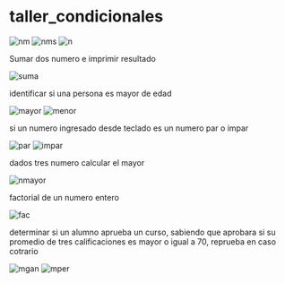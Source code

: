 # taller_condicionales

![nm](https://user-images.githubusercontent.com/61298440/81125419-b2736b00-8efd-11ea-8244-fe3b84b4141e.jpg)
![nms](https://user-images.githubusercontent.com/61298440/81125410-aedfe400-8efd-11ea-9089-dcd48f25cd7a.jpg)
![n](https://user-images.githubusercontent.com/61298440/81125424-b606f200-8efd-11ea-9eb7-a13fbb416c37.jpg)


 
Sumar dos numero e imprimir resultado

![suma](https://user-images.githubusercontent.com/61298440/81124689-aedee480-8efb-11ea-9530-748d0314e778.jpg)

identificar si una persona es mayor de edad 

![mayor](https://user-images.githubusercontent.com/61298440/81124704-bef6c400-8efb-11ea-91b7-d913f7624167.jpg)
![menor](https://user-images.githubusercontent.com/61298440/81124721-ca49ef80-8efb-11ea-8c92-f4626f637605.jpg)


si un numero ingresado desde teclado es un numero par o impar 

![par](https://user-images.githubusercontent.com/61298440/81124756-e057b000-8efb-11ea-97f4-41a08f5a8b59.jpg)
![impar](https://user-images.githubusercontent.com/61298440/81124765-e8175480-8efb-11ea-860a-a69d1dba07b8.jpg)


dados tres numero calcular el mayor 

![nmayor](https://user-images.githubusercontent.com/61298440/81125002-899ea600-8efc-11ea-813a-40cf692a9dd8.jpg)



factorial de un numero entero 

![fac](https://user-images.githubusercontent.com/61298440/81125037-9fac6680-8efc-11ea-9eee-5477d1ac1d9f.jpg)


determinar si un alumno aprueba un curso, sabiendo que aprobara si su promedio de tres calificaciones es mayor o igual a 70,
reprueba en caso cotrario 

![mgan](https://user-images.githubusercontent.com/61298440/81125048-a804a180-8efc-11ea-81be-6e1ee5023083.jpg)
![mper](https://user-images.githubusercontent.com/61298440/81125053-acc95580-8efc-11ea-8223-1f391d4f84b2.jpg)











